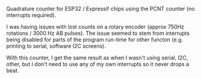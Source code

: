 Quadrature counter for ESP32 / Expressif chips using the PCNT counter (no interrupts required).

I was having issues with lost counts on a rotary encoder (approx 750Hz rotations / 3000 Hz AB pulses).
The issue seemed to stem from interrupts being disabled for parts of the program run-time for other functon (e.g. printing to serial, software I2C screens).

With this counter, I get the same result as when I wasn't using serial, I2C, other, but I don't need to use any of my own interrupts so it never drops a beat.
